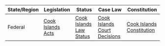 | State/Region | Legislation                               | Status                | Case Law                                      | Constitution                                       |
|--------------|-------------------------------------------|-----------------------|-----------------------------------------------|----------------------------------------------------|
| Federal      | [Cook Islands Acts](http://www.paclii.org/ck/legis/num_act/) | [Cook Islands Law Status](http://www.legislation.govt.nz/law/5-5-A4840?titles-on-this-page) | [Cook Islands Court Decisions](http://www.paclii.org/ck/cases/) | [Cook Islands Constitution](http://www.paclii.org/ck/legis/const/1964_sechd) |